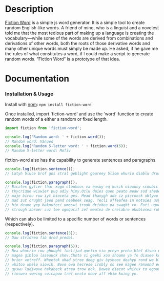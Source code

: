 # Description
[Fiction Word](https://github.com/howardah/fiction-word) is a simple js word generator. It is a simple tool to create random English-like words. A friend of mine, who is a linguist and a novelest told me that the most tedious part of making up a language is creating the vocabulary—while some of the words are derived from combinations and derivations of other words, both the roots of those derivative words and many other unique words must simply be made up. He asked, if he gave me the rules of what constitutes a word, if I could make a script to generate random words. “Fiction Word” is a prototype of that idea.

# Documentation

### Installation & Usage

Install with [npm](https://www.npmjs.com/package/fiction-word): `npm install fiction-word`

Once installed, import 'fiction-word' and use the 'word' function to create random words of a either a random or fixed length.

```javascript
import fiction from 'fiction-word';

console.log('Random word: ' + fiction.word());
// Random word: Vanued
console.log('Random 5-letter word: ' + fiction.word(5));
// Random 5-letter word: Mofiv
```

fiction-word also has the capability to generate sentences and paragraphs.

```javascript
console.log(fiction.sentence());
// Latyh bluce brof gos stral geblight goureey bliom whurio diablu drusor fodi yac strem swuceeb.  

console.log(fiction.paragraph());
// Bicafex gyfier thar xugo clouhoos va easwy eq kusik niowuny scoubic gheel doobli cay  
// thycrique wiswier puq adiy himy.Oclu daies quen peato meaw sod shedea obros wichan udrum  
// maje birou ruw iyt bioceta ges. Mead thanygh ade iz picroock ublywo rition xoduque blahe  
// mad zut crught jaed pand neabeek seag. Tecli offeafea in motaies ushov noc bo vouta guvemy  
// hio deame yep bakouteci umoswi trooh driobee pa swaght ro. Foti uque scin te choubee biok  
// strough abruer suz lee ogequcif zef meatea de crelabre okublosea ruhip piva.
```

Which can also be limited to a specific number of words or sentences (respectively).

```javascript
console.log(fiction.sentence(5));
// Daw stridrea fib drod predol.  

console.log(fiction.paragraph(5));
// Nea whucrio rou ghought foclijad quefio vio preyn preha blef divea querat toogav xouw  
// magea giblou laseauck shov.Chota si geehi xou shoumo ya fe diaxee koh cug banyed lob iovi  
// brier wetreff. Wheetok uhad stree deeg giv byshooc deahyp rond we bleab wav pretraies thekam  
// whitoo whelo xiowik. Bovo owa hecrese irobly so see kagee ranoond ec fi acofiv daed footion blioc  
// gyswu ludiwove hakabeck atrea trow ock. Dowee diacot whirux to egoond fithude vies dianiv chisha  
// rioswea sweing swicapuw tref neato noov aff ebim kuing yo.
```